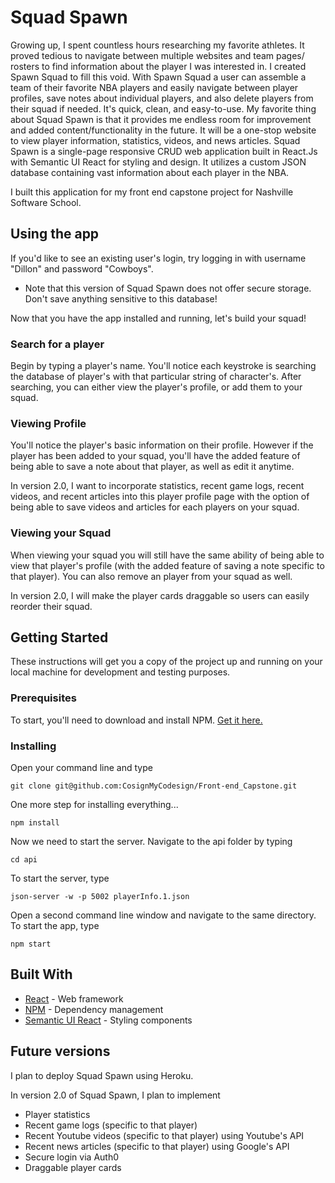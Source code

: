 # Squad Spawn

Growing up, I spent countless hours researching my favorite athletes. It proved tedious to navigate between multiple websites and team pages/ rosters to find information about the player I was interested in. I created Spawn Squad to fill this void. With Spawn Squad a user can assemble a team of their favorite NBA players and easily navigate between player profiles, save notes about individual players, and also delete players from their squad if needed. It's quick, clean, and easy-to-use. My favorite thing about Squad Spawn is that it provides me endless room for improvement and added content/functionality in the future. It will be a one-stop website to view player information, statistics, videos, and news articles. Squad Spawn is a single-page responsive CRUD web application built in React.Js with Semantic UI React for styling and design. It utilizes a custom JSON database containing vast information about each player in the NBA. 

I built this application for my front end capstone project for Nashville Software School.

## Using the app

If you'd like to see an existing user's login, try logging in with username "Dillon" and password "Cowboys".

* Note that this version of Squad Spawn does not offer secure storage. Don't save anything sensitive to this database!

Now that you have the app installed and running, let's build your squad!

### Search for a player

Begin by typing a player's name. You'll notice each keystroke is searching the database of player's with that particular string of character's. After searching, you can either view the player's profile, or add them to your squad.

### Viewing Profile

You'll notice the player's basic information on their profile. However if the player has been added to your squad, you'll have the added feature of being able to save a note about that player, as well as edit it anytime.

In version 2.0, I want to incorporate statistics, recent game logs, recent videos, and recent articles into this player profile page with the option of being able to save videos and articles for each players on your squad.
### Viewing your Squad

When viewing your squad you will still have the same ability of being able to view that player's profile (with the added feature of saving a note specific to that player). You can also remove an player from your squad as well.

In version 2.0, I will make the player cards draggable so users can easily reorder their squad.

## Getting Started

These instructions will get you a copy of the project up and running on your local machine for development and testing purposes.

### Prerequisites

To start, you'll need to download and install NPM. [Get it here.](https://www.npmjs.com/get-npm)

### Installing

Open your command line and type

```
git clone git@github.com:CosignMyCodesign/Front-end_Capstone.git
```

One more step for installing everything...

```
npm install
```


Now we need to start the server. Navigate to the api folder by typing

```
cd api
```

To start the server, type

```
json-server -w -p 5002 playerInfo.1.json
```

Open a second command line window and navigate to the same directory. To start the app, type

```
npm start
``` 

## Built With

* [React](https://reactjs.org/) - Web framework
* [NPM](https://www.npmjs.com/) - Dependency management
* [Semantic UI React](https://react.semantic-ui.com/) - Styling components

## Future versions

I plan to deploy Squad Spawn using Heroku.

In version 2.0 of Squad Spawn, I plan to implement
* Player statistics
* Recent game logs (specific to that player)
* Recent Youtube videos  (specific to that player) using Youtube's API
* Recent news articles  (specific to that player) using Google's API
* Secure login via Auth0
* Draggable player cards
